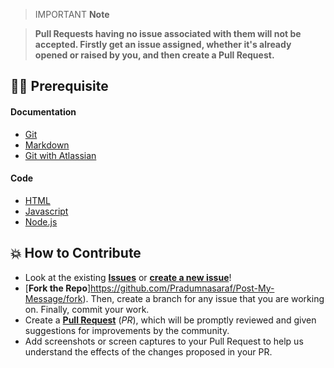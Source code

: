 > IMPORTANT **Note**

> **Pull Requests having no issue associated with them will not be accepted. Firstly get an issue assigned, whether it's already opened or raised by you, and then create a Pull Request.**

## 👨‍💻 Prerequisite

#### Documentation 

- [Git](https://git-scm.com/) 
- [Markdown](https://www.markdownguide.org/basic-syntax/)
- [Git with Atlassian](https://www.atlassian.com/git/tutorials/learn-git-with-bitbucket-cloud)

#### Code

- [HTML](https://www.w3schools.com/html/)
- [Javascript](https://www.w3schools.com/js/)
- [Node.js](https://www.w3schools.com/nodejs/)

## 💥 How to Contribute

- Look at the existing [**Issues**](https://github.com/Pradumnasaraf/Post-My-Message/issues) or [**create a new issue**](https://github.com/Pradumnasaraf/Post-My-Message/issues/new/choose)!
- [**Fork the Repo**]https://github.com/Pradumnasaraf/Post-My-Message/fork). Then, create a branch for any issue that you are working on. Finally, commit your work.
- Create a **[Pull Request](https://github.com/Pradumnasaraf/Post-My-Message/compare)** (_PR_), which will be promptly reviewed and given suggestions for improvements by the community.
- Add screenshots or screen captures to your Pull Request to help us understand the effects of the changes proposed in your PR.
